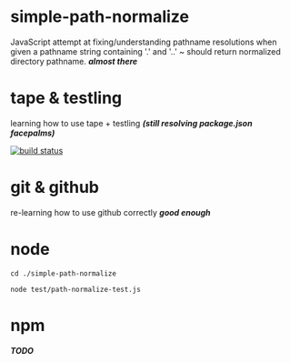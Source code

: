 ﻿simple-path-normalize
=====================

JavaScript attempt at fixing/understanding pathname resolutions when given a 
pathname string containing '.' and '..' ~ should return normalized directory 
pathname. ___almost there___

tape & testling
===============

learning how to use tape + testling ___(still resolving package.json facepalms)___

[![build status](https://secure.travis-ci.org/dfkaye/simple-path-normalize.png)](http://travis-ci.org/dfkaye/simple-path-normalize)

git & github
============

re-learning how to use github correctly ___good enough___

node
====

    cd ./simple-path-normalize
  
    node test/path-normalize-test.js
  
npm
============

___TODO___